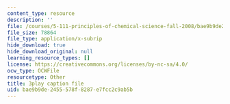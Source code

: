 ```yaml
---
content_type: resource
description: ''
file: /courses/5-111-principles-of-chemical-science-fall-2008/bae9b9de2455578f8287e7fcc2c9ab5b_SbabED1wRMo.vtt
file_size: 78864
file_type: application/x-subrip
hide_download: true
hide_download_original: null
learning_resource_types: []
license: https://creativecommons.org/licenses/by-nc-sa/4.0/
ocw_type: OCWFile
resourcetype: Other
title: 3play caption file
uid: bae9b9de-2455-578f-8287-e7fcc2c9ab5b
---
```


